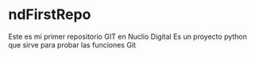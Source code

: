 # ndFirstRepo
Este es mi primer repositorio GIT en Nuclio Digital
Es un proyecto python que sirve para probar las funciones Git
